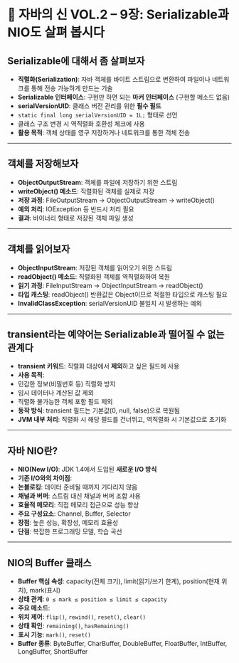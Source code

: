 # 📘 자바의 신 VOL.2 – 9장: Serializable과 NIO도 살펴 봅시다

## Serializable에 대해서 좀 살펴보자
- **직렬화(Serialization)**: 자바 객체를 바이트 스트림으로 변환하여 파일이나 네트워크를 통해 전송 가능하게 만드는 기술
- **Serializable 인터페이스**: 구현만 하면 되는 **마커 인터페이스** (구현할 메소드 없음)
- **serialVersionUID**: 클래스 버전 관리를 위한 **필수 필드**
- `static final long serialVersionUID = 1L;` 형태로 선언
- 클래스 구조 변경 시 역직렬화 호환성 체크에 사용
- **활용 목적**: 객체 상태를 영구 저장하거나 네트워크를 통한 객체 전송

---

## 객체를 저장해보자
- **ObjectOutputStream**: 객체를 파일에 저장하기 위한 스트림
- **writeObject() 메소드**: 직렬화된 객체를 실제로 저장
- **저장 과정**: FileOutputStream → ObjectOutputStream → writeObject()
- **예외 처리**: IOException 등 반드시 처리 필요
- **결과**: 바이너리 형태로 저장된 객체 파일 생성

---

## 객체를 읽어보자
- **ObjectInputStream**: 저장된 객체를 읽어오기 위한 스트림
- **readObject() 메소드**: 직렬화된 객체를 역직렬화하여 복원
- **읽기 과정**: FileInputStream → ObjectInputStream → readObject()
- **타입 캐스팅**: readObject() 반환값은 Object이므로 적절한 타입으로 캐스팅 필요
- **InvalidClassException**: serialVersionUID 불일치 시 발생하는 예외

---

## transient라는 예약어는 Serializable과 떨어질 수 없는 관계다
- **transient 키워드**: 직렬화 대상에서 **제외**하고 싶은 필드에 사용
- **사용 목적**:
- 민감한 정보(비밀번호 등) 직렬화 방지
- 임시 데이터나 계산된 값 제외
- 직렬화 불가능한 객체 포함 필드 제외
- **동작 방식**: transient 필드는 기본값(0, null, false)으로 복원됨
- **JVM 내부 처리**: 직렬화 시 해당 필드를 건너뛰고, 역직렬화 시 기본값으로 초기화

---

## 자바 NIO란?
- **NIO(New I/O)**: JDK 1.4에서 도입된 **새로운 I/O 방식**
- **기존 I/O와의 차이점**:
- **논블로킹**: 데이터 준비될 때까지 기다리지 않음
- **채널과 버퍼**: 스트림 대신 채널과 버퍼 조합 사용
- **효율적 메모리**: 직접 메모리 접근으로 성능 향상
- **주요 구성요소**: Channel, Buffer, Selector
- **장점**: 높은 성능, 확장성, 메모리 효율성
- **단점**: 복잡한 프로그래밍 모델, 학습 곡선

---

## NIO의 Buffer 클래스
- **Buffer 핵심 속성**: capacity(전체 크기), limit(읽기/쓰기 한계), position(현재 위치), mark(표시)
- **상태 관계**: `0 ≤ mark ≤ position ≤ limit ≤ capacity`
- **주요 메소드**:
- **위치 제어**: `flip()`, `rewind()`, `reset()`, `clear()`
- **상태 확인**: `remaining()`, `hasRemaining()`
- **표시 기능**: `mark()`, `reset()`
- **Buffer 종류**: ByteBuffer, CharBuffer, DoubleBuffer, FloatBuffer, IntBuffer, LongBuffer, ShortBuffer
